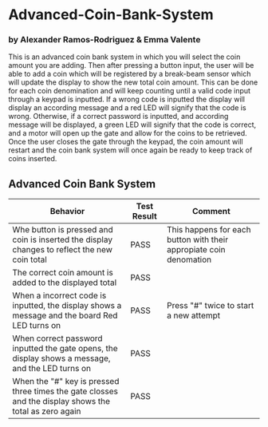 # Advanced-Coin-Bank-System
### by Alexander Ramos-Rodriguez & Emma Valente

This is an advanced coin bank system in which you will select the coin amount you are adding. Then after pressing a button input, the user will be able to add a coin which will be registered by a break-beam sensor which will update the display to show the new total coin amount. This can be done for each coin denomination and will keep counting until a valid code input through a keypad is inputted. If a wrong code is inputted the display will display an according message and a red LED will signify that the code is wrong. Otherwise, if a correct password is inputted, and according message will be displayed, a green LED will signify that the code is correct, and a motor will open up the gate and allow for the coins to be retrieved. Once the user closes the gate through the keypad, the coin amount will restart and the coin bank system will once again be ready to keep track of coins inserted.

## Advanced Coin Bank System
| Behavior  | Test Result | Comment |
| ------------- | ------------- |--------------|
| Whe button is pressed and coin is inserted the display changes to reflect the new coin total | PASS | This happens for each button with their appropiate coin denomation|
| The correct coin amount is added to the displayed total  | PASS  |  |
| When a incorrect code is inputted, the display shows a message and the board Red LED turns on | PASS  | Press "#" twice to start a new attempt |
| When correct password inputted the gate opens, the display shows a message, and the LED turns on| PASS | |
|When the "#" key is pressed three times the gate closses and the display shows the total as zero again|PASS|||
